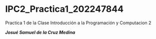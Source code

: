 # IPC2_Practica1_202247844
Practica 1 de la Clase Introducción a la Programación y Computacion 2

***Josué Samuel de la Cruz Medina***
